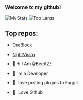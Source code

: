 ### Welcome to my github!

![My Stats](https://github-readme-stats.vercel.app/api?username=BeeAZZ&show_icons=true&count_private=true&hide_title=true)
![Top Langs](https://github-readme-stats.vercel.app/api/top-langs/?username=BeeAZZ&layout=compact)

## Top repos:

- [OneBlock](https://github.com/BeeAZZ/Oneblock-PM4)
- [NightVision](https://github.com/BeeAZZ/NightVision)

- 👋 Hi I Am @BeeAZZ
- 👀 I'm a Developer
- 🌱 I love posting plugins to Poggit
- 💞️ I Love Github
